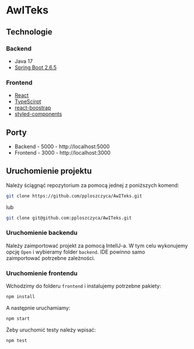 # AwITeks
## Technologie
### Backend
* Java 17
* [Spring Boot 2.6.5](https://spring.io/projects/spring-boot)

### Frontend
* [React](https://pl.reactjs.org/)
* [TypeScirpt](https://www.typescriptlang.org/)
* [react-boostrap](https://react-bootstrap.github.io/getting-started/introduction/?fbclid=IwAR0zgAn7NSgpdaE0KbgcgSyj5MgLjVFOn5wWBtL1LAV-eVJLbSN-kXGnUzY)
* [styled-components](https://styled-components.com/)

## Porty
* Backend - 5000 - http://localhost:5000
* Frontend - 3000 - http://localhost:3000

## Uruchomienie projektu
Należy ściągnąć repozytorium za pomocą jednej z poniższych komend:
```bash
git clone https://github.com/pploszczyca/AwITeks.git
```
lub
```bash
git clone git@github.com:pploszczyca/AwITeks.git
```

### Uruchomienie backendu
Należy zaimportować projekt za pomocą IntelIJ-a. W tym celu wykonujemy opcję `Open` i wybieramy folder `backend`. IDE powinno samo zaimportować potrzebne zależności.

### Uruchomienie frontendu
Wchodzimy do folderu `frontend` i instalujemy potrzebne pakiety:
```bash
npm install
```

A następnie uruchamiamy:

```bash
npm start
```
Żeby uruchomić testy należy wpisać:
```
npm test
```